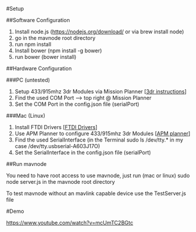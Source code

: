 #Setup

##Software Configuration

1. Install node.js (https://nodejs.org/download/ or via brew install node)
2. go in the mavnode root directory
3. run npm install
4. Install bower (npm install -g bower)
5. run bower (bower install)

##Hardware Configuration

###PC (untested)

1. Setup 433/915mhz 3dr Modules via Mission Planner [[3dr instructions](http://planner.ardupilot.com/wiki/other-project-and-common-topics/common-optional-hardware/common-telemetry-landingpage/common-3dr-radio-version-2/#configuring_using_the_mission_planner)]
2. Find the used COM Port --> top right @ Mission Planner
3. Set the COM Port in the config.json file (serialPort)

###Mac (Linux)

1. Install FTDI Drivers [[FTDI Drivers](http://www.ftdichip.com/Drivers/VCP.htm)]
2. Use APM Planner to configure 433/915mhz 3dr Modules [[APM planner](http://ardupilot.com/downloads/?did=90)]
3. Find the used SerialInterface (in the Terminal sudo ls /dev/tty.* in my case /dev/tty.usbserial-A603J17O)
3. Set the SerialInterface in the config.json file (serialPort)

##Run mavnode

You need to have root access to use mavnode, just run (mac or linux) sudo node server.js in the mavnode root directory

To test mavnode without an mavlink capable device use the TestServer.js file

#Demo

https://www.youtube.com/watch?v=mcUmTC2BGtc
